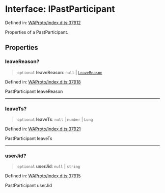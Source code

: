 # Interface: IPastParticipant

Defined in: [WAProto/index.d.ts:37912](https://github.com/Fokusdotid/bail/blob/3856b89f13bbe82f2e10396a28cd4ef2089de845/WAProto/index.d.ts#L37912)

Properties of a PastParticipant.

## Properties

### leaveReason?

> `optional` **leaveReason**: `null` \| [`LeaveReason`](../namespaces/PastParticipant/enumerations/LeaveReason.md)

Defined in: [WAProto/index.d.ts:37918](https://github.com/Fokusdotid/bail/blob/3856b89f13bbe82f2e10396a28cd4ef2089de845/WAProto/index.d.ts#L37918)

PastParticipant leaveReason

***

### leaveTs?

> `optional` **leaveTs**: `null` \| `number` \| `Long`

Defined in: [WAProto/index.d.ts:37921](https://github.com/Fokusdotid/bail/blob/3856b89f13bbe82f2e10396a28cd4ef2089de845/WAProto/index.d.ts#L37921)

PastParticipant leaveTs

***

### userJid?

> `optional` **userJid**: `null` \| `string`

Defined in: [WAProto/index.d.ts:37915](https://github.com/Fokusdotid/bail/blob/3856b89f13bbe82f2e10396a28cd4ef2089de845/WAProto/index.d.ts#L37915)

PastParticipant userJid
